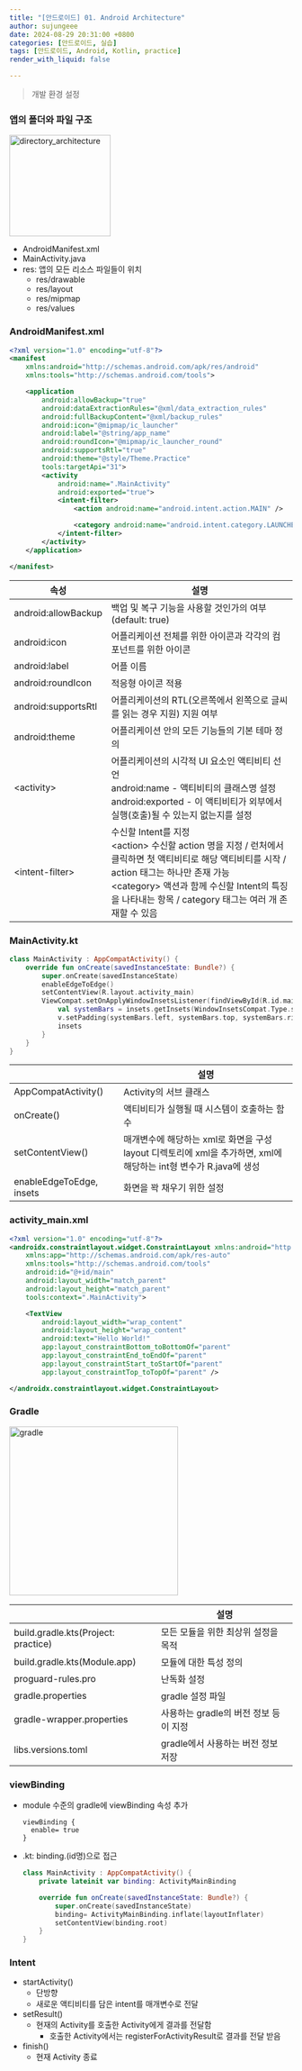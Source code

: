 ```yaml
---
title: "[안드로이드] 01. Android Architecture"
author: sujungeee
date: 2024-08-29 20:31:00 +0800
categories: [안드로이드, 실습]
tags: [안드로이드, Android, Kotlin, practice]
render_with_liquid: false

---
```


> 개발 환경 설정



### 앱의 폴더와 파일 구조

<img width="180" alt="directory_architecture" src="https://github.com/user-attachments/assets/6127ab18-4f95-471e-8986-74b97996b141">

- AndroidManifest.xml
- MainActivity.java
- res: 앱의 모든 리소스 파일들이 위치
  - res/drawable
  - res/layout
  - res/mipmap
  - res/values



### AndroidManifest.xml

```xml
<?xml version="1.0" encoding="utf-8"?>
<manifest
    xmlns:android="http://schemas.android.com/apk/res/android"
    xmlns:tools="http://schemas.android.com/tools">

    <application
        android:allowBackup="true"
        android:dataExtractionRules="@xml/data_extraction_rules"
        android:fullBackupContent="@xml/backup_rules"
        android:icon="@mipmap/ic_launcher"
        android:label="@string/app_name"
        android:roundIcon="@mipmap/ic_launcher_round"
        android:supportsRtl="true"
        android:theme="@style/Theme.Practice"
        tools:targetApi="31">
        <activity
            android:name=".MainActivity"
            android:exported="true">
            <intent-filter>
                <action android:name="android.intent.action.MAIN" />

                <category android:name="android.intent.category.LAUNCHER" />
            </intent-filter>
        </activity>
    </application>

</manifest>
```

| 속성                  | 설명                                                         |
| --------------------- | ------------------------------------------------------------ |
| android:allowBackup   | 백업 및 복구 기능을 사용할 것인가의 여부(default: true)      |
| android:icon          | 어플리케이션 전체를 위한 아이콘과 각각의 컴포넌트를 위한 아이콘 |
| android:label         | 어플 이름                                                    |
| android:roundIcon     | 적응형 아이콘 적용                                           |
| android:supportsRtl   | 어플리케이션의 RTL(오른쪽에서 왼쪽으로 글씨를 읽는 경우 지원) 지원 여부 |
| android:theme         | 어플리케이션 안의 모든 기능들의 기본 테마 정의               |
| &lt;activity&gt;      | 어플리케이션의 시각적 UI 요소인 액티비티 선언<br>android:name - 액티비티의 클래스명 설정<br>android:exported - 이 액티비티가 외부에서 실행(호출)될 수 있는지 없는지를 설정 |
| &lt;intent-filter&gt; | 수신할 Intent를 지정<br>&lt;action&gt; 수신할 action 명을 지정 / 런처에서 클릭하면 첫 액티비티로 해당 액티비티를 시작 / action 태그는 하나만 존재 가능<br>&lt;category&gt; 액션과 함께 수신할 Intent의 특징을 나타내는 항목 / category 태그는 여러 개 존재할 수 있음 |



### MainActivity.kt

```kotlin
class MainActivity : AppCompatActivity() {
    override fun onCreate(savedInstanceState: Bundle?) {
        super.onCreate(savedInstanceState)
        enableEdgeToEdge()
        setContentView(R.layout.activity_main)
        ViewCompat.setOnApplyWindowInsetsListener(findViewById(R.id.main)) { v, insets ->
            val systemBars = insets.getInsets(WindowInsetsCompat.Type.systemBars())
            v.setPadding(systemBars.left, systemBars.top, systemBars.right, systemBars.bottom)
            insets
        }
    }
}
```

|                          | 설명                                                         |
| ------------------------ | ------------------------------------------------------------ |
| AppCompatActivity()      | Activity의 서브 클래스                                       |
| onCreate()               | 액티비티가 실행될 때 시스템이 호출하는 함수                  |
| setContentView()         | 매개변수에 해당하는 xml로 화면을 구성<br>layout 디렉토리에 xml을 추가하면, xml에 해당하는 int형 변수가 R.java에 생성 |
| enableEdgeToEdge, insets | 화면을 꽉 채우기 위한 설정                                   |



### activity_main.xml

```xml
<?xml version="1.0" encoding="utf-8"?>
<androidx.constraintlayout.widget.ConstraintLayout xmlns:android="http://schemas.android.com/apk/res/android"
    xmlns:app="http://schemas.android.com/apk/res-auto"
    xmlns:tools="http://schemas.android.com/tools"
    android:id="@+id/main"
    android:layout_width="match_parent"
    android:layout_height="match_parent"
    tools:context=".MainActivity">

    <TextView
        android:layout_width="wrap_content"
        android:layout_height="wrap_content"
        android:text="Hello World!"
        app:layout_constraintBottom_toBottomOf="parent"
        app:layout_constraintEnd_toEndOf="parent"
        app:layout_constraintStart_toStartOf="parent"
        app:layout_constraintTop_toTopOf="parent" />

</androidx.constraintlayout.widget.ConstraintLayout>
```



### Gradle

<img width="300" alt="gradle" src="https://github.com/user-attachments/assets/7dbc3547-d967-489b-9d1e-f9f85f7fdc13">

|                                     | 설명                                  |
| ----------------------------------- | ------------------------------------- |
| build.gradle.kts(Project: practice) | 모든 모듈을 위한 최상위 설정을 목적   |
| build.gradle.kts(Module.app)        | 모듈에 대한 특성 정의                 |
| proguard-rules.pro                  | 난독화 설정                           |
| gradle.properties                   | gradle 설정 파일                      |
| gradle-wrapper.properties           | 사용하는 gradle의 버전 정보 등이 지정 |
| libs.versions.toml                  | gradle에서 사용하는 버전 정보 저장    |



### viewBinding

- module 수준의 gradle에 viewBinding 속성 추가

  ```
  viewBinding {
  	enable= true
  }
  ```

- .kt: binding.(id명)으로 접근

  ```kotlin
  class MainActivity : AppCompatActivity() {
      private lateinit var binding: ActivityMainBinding
  
      override fun onCreate(savedInstanceState: Bundle?) {
          super.onCreate(savedInstanceState)
          binding= ActivityMainBinding.inflate(layoutInflater)
          setContentView(binding.root)
      }
  }
  ```

  

### Intent

- startActivity()
  - 단방향
  - 새로운 액티비티를 담은 intent를 매개변수로 전달
- setResult()
  - 현재의 Activity를 호출한 Activity에게 결과를 전달함
    - 호출한 Activity에서는 registerForActivityResult로 결과를 전달 받음
- finish()
  - 현재 Activity 종료

